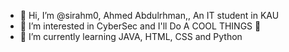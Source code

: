 - 👋 Hi, I’m @sirahm0, Ahmed Abdulrhman,, An IT student in KAU
- 👀 I’m interested in CyberSec and I'll Do A COOL THINGS 🤫
- 🌱 I’m currently learning JAVA, HTML, CSS and Python
  
